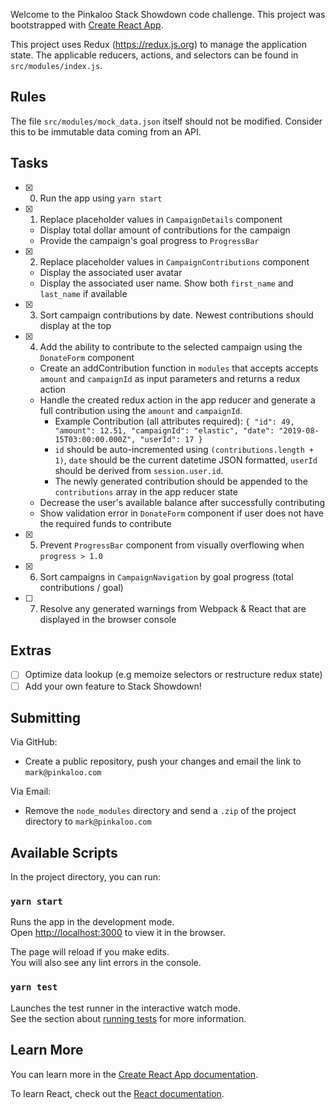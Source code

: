 Welcome to the Pinkaloo Stack Showdown code challenge. This project was bootstrapped with [Create React App](https://github.com/facebook/create-react-app).

This project uses Redux (https://redux.js.org) to manage the application state. The applicable reducers, actions, and selectors can be found in `src/modules/index.js`.

## Rules

The file `src/modules/mock_data.json` itself should not be modified. Consider this to be immutable data coming from an API.

## Tasks

- [x] 0. Run the app using `yarn start`
- [x] 1. Replace placeholder values in `CampaignDetails` component
	- Display total dollar amount of contributions for the campaign
	- Provide the campaign's goal progress to `ProgressBar `
- [x] 2. Replace placeholder values in `CampaignContributions` component
	- Display the associated user avatar
	- Display the associated user name. Show both `first_name` and `last_name` if available
- [x] 3. Sort campaign contributions by date. Newest contributions should display at the top
- [x] 4. Add the ability to contribute to the selected campaign using the `DonateForm` component
	- Create an addContribution function in `modules` that accepts accepts `amount` and `campaignId` as input parameters and returns a redux action
	- Handle the created redux action in the app reducer and generate a full contribution using the `amount` and `campaignId`.
		- Example Contribution (all attributes required):
		``
		{
	        "id": 49,
	        "amount": 12.51,
	        "campaignId": "elastic",
	        "date": "2019-08-15T03:00:00.000Z",
	        "userId": 17
	    }
	    ``
	    - `id` should be auto-incremented using `(contributions.length + 1)`, `date` should be the current datetime JSON formatted, `userId` should be derived from `session.user.id`.
	    - The newly generated contribution should be appended to the `contributions` array in the app reducer state
	- Decrease the user's available balance after successfully contributing
	- Show validation error in `DonateForm` component if user does not have the required funds to contribute
- [x] 5. Prevent `ProgressBar` component from visually overflowing when `progress > 1.0`
- [x] 6. Sort campaigns in `CampaignNavigation` by goal progress (total contributions / goal)
- [ ] 7. Resolve any generated warnings from Webpack & React that are displayed in the browser console

## Extras
- [ ] Optimize data lookup (e.g memoize selectors or restructure redux state)
- [ ] Add your own feature to Stack Showdown!

## Submitting

Via GitHub:

- Create a public repository, push your changes and email the link to `mark@pinkaloo.com`

Via Email:

- Remove the `node_modules` directory and send a `.zip` of the project directory to `mark@pinkaloo.com`

## Available Scripts

In the project directory, you can run:

### `yarn start`

Runs the app in the development mode.<br />
Open [http://localhost:3000](http://localhost:3000) to view it in the browser.

The page will reload if you make edits.<br />
You will also see any lint errors in the console.

### `yarn test`

Launches the test runner in the interactive watch mode.<br />
See the section about [running tests](https://facebook.github.io/create-react-app/docs/running-tests) for more information.

## Learn More

You can learn more in the [Create React App documentation](https://facebook.github.io/create-react-app/docs/getting-started).

To learn React, check out the [React documentation](https://reactjs.org/).
